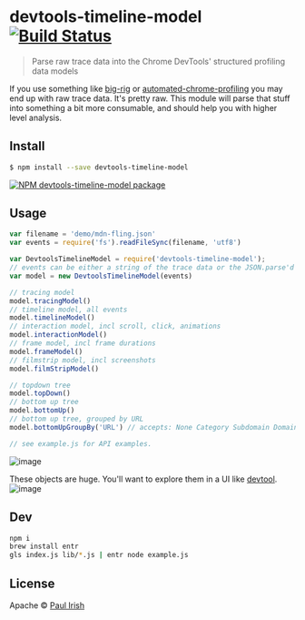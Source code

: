 # devtools-timeline-model [![Build Status](https://travis-ci.org/paulirish/devtools-timeline-model.svg?branch=master)](https://travis-ci.org/paulirish/devtools-timeline-model)


> Parse raw trace data into the Chrome DevTools' structured profiling data models

If you use something like [big-rig](https://github.com/googlechrome/big-rig) or [automated-chrome-profiling](https://github.com/paulirish/automated-chrome-profiling#timeline-recording) you may end up with raw trace data. It's pretty raw. This module will parse that stuff into something a bit more consumable, and should help you with higher level analysis.


## Install

```sh
$ npm install --save devtools-timeline-model
```
[![NPM devtools-timeline-model package](https://img.shields.io/npm/v/devtools-timeline-model.svg)](https://npmjs.org/package/devtools-timeline-model)

## Usage

```js
var filename = 'demo/mdn-fling.json'
var events = require('fs').readFileSync(filename, 'utf8')

var DevtoolsTimelineModel = require('devtools-timeline-model');
// events can be either a string of the trace data or the JSON.parse'd equivalent
var model = new DevtoolsTimelineModel(events)

// tracing model
model.tracingModel()
// timeline model, all events
model.timelineModel()
// interaction model, incl scroll, click, animations
model.interactionModel()
// frame model, incl frame durations
model.frameModel()
// filmstrip model, incl screenshots
model.filmStripModel()

// topdown tree
model.topDown()
// bottom up tree
model.bottomUp()
// bottom up tree, grouped by URL
model.bottomUpGroupBy('URL') // accepts: None Category Subdomain Domain URL EventName

// see example.js for API examples.
```

![image](https://cloud.githubusercontent.com/assets/39191/13832447/7b4dffde-eb99-11e5-8f7e-f1afcf999fd6.png)

These objects are huge. You'll want to explore them in a UI like [devtool](https://github.com/Jam3/devtool).
![image](https://cloud.githubusercontent.com/assets/39191/13832411/390270ec-eb99-11e5-8dc9-c647c1b62c9d.png)


## Dev

```sh
npm i
brew install entr
gls index.js lib/*.js | entr node example.js
```




## License

Apache © [Paul Irish](https://github.com/paulirish/)
